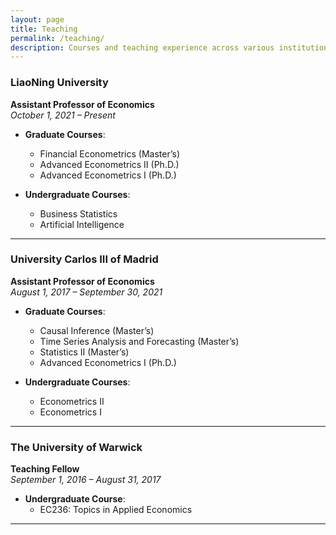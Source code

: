 ```yaml
---
layout: page
title: Teaching
permalink: /teaching/
description: Courses and teaching experience across various institutions.
---
```


### LiaoNing University  
**Assistant Professor of Economics**  
*October 1, 2021 – Present*

- **Graduate Courses**:
  - Financial Econometrics (Master’s)
  - Advanced Econometrics II (Ph.D.)
  - Advanced Econometrics I (Ph.D.)

- **Undergraduate Courses**:
  - Business Statistics
  - Artificial Intelligence

---

### University Carlos III of Madrid  
**Assistant Professor of Economics**  
*August 1, 2017 – September 30, 2021*

- **Graduate Courses**:
  - Causal Inference (Master’s)
  - Time Series Analysis and Forecasting (Master’s)
  - Statistics II (Master’s)
  - Advanced Econometrics I (Ph.D.)

- **Undergraduate Courses**:
  - Econometrics II
  - Econometrics I

---

### The University of Warwick  
**Teaching Fellow**  
*September 1, 2016 – August 31, 2017*

- **Undergraduate Course**:
  - EC236: Topics in Applied Economics

---
